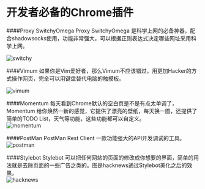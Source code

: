 开发者必备的Chrome插件
====================
####Proxy SwitchyOmega
Proxy SwitchyOmega 是科学上网的必备神器，配合shadowsocks使用，功能非常强大，可以根据正则表达式决定哪些网址采用科学上网。  
  
![switchy](http://7i7hhc.com1.z0.glb.clouddn.com/proxy.webp)  

####Vimum
如果你是Vim爱好者，那么Vimum不应该错过，用更加Hacker的方式操作网页，完全可以用键盘替代电脑的触摸板。

![vimum](http://7i7hhc.com1.z0.glb.clouddn.com/VImum.jpg)

####Momentum
每天看到Chrome默认的空白页是不是有点太单调了，Momentum 给你焕然一新的感觉，它提供了漂亮的壁纸，每天换一图，还提供了简单的TODO List，天气等功能，这些功能都可以自定义。  
![momentum](http://7i7hhc.com1.z0.glb.clouddn.com/Momentum.webp)

####PostMan
PostMan Rest Client 一款功能强大的API开发调试的工具。
![postman](http://7i7hhc.com1.z0.glb.clouddn.com/postman.webp)

####Stylebot
Stylebot 可以把任何网站的页面的修改成你想要的界面，简单的用法就是去除页面的一些广告之类的。图是hacknews通过Stylebot美化之后的效果。  
![hacknews](http://7i7hhc.com1.z0.glb.clouddn.com/hacknews.jpg)


